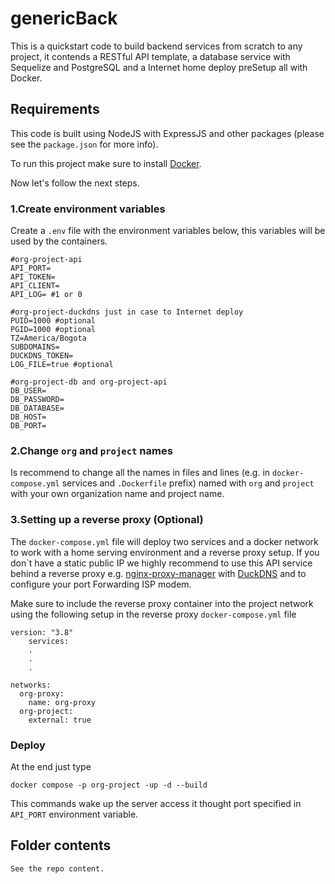 # genericBack
This is a quickstart code to build backend services from scratch to any project, it contends a RESTful API template, a database service with Sequelize and PostgreSQL and a Internet home deploy preSetup all with Docker.

## Requirements
This code is built using NodeJS with ExpressJS and other packages (please see the `package.json` for more info).

To run this project make sure to install [Docker](https://docs.docker.com/).

Now let's follow the next steps.

### 1.Create environment variables
Create a `.env` file with the environment variables below, this variables will be used by the containers.
```
#org-project-api
API_PORT=
API_TOKEN=
API_CLIENT=
API_LOG= #1 or 0

#org-project-duckdns just in case to Internet deploy
PUID=1000 #optional
PGID=1000 #optional
TZ=America/Bogota
SUBDOMAINS=
DUCKDNS_TOKEN=
LOG_FILE=true #optional

#org-project-db and org-project-api
DB_USER=
DB_PASSWORD=
DB_DATABASE=
DB_HOST=
DB_PORT=
```

### 2.Change `org` and `project` names
Is recommend to change all the names in files and lines (e.g. in `docker-compose.yml` services and `.Dockerfile` prefix) named with `org` and `project` with your own organization name and project name.

### 3.Setting up a reverse proxy (Optional)
The `docker-compose.yml` file will deploy two services and a docker network to work with a home serving environment and a reverse proxy setup. If you don`t have a static public IP we highly recommend to use this API service behind a reverse proxy e.g. [nginx-proxy-manager](https://nginxproxymanager.com/) with [DuckDNS](https://www.duckdns.org) and to configure your port Forwarding ISP modem.

Make sure to include the reverse proxy container into the project network using the following setup in the reverse proxy `docker-compose.yml` file
```
version: "3.8"
    services:
    .
    .
    .

networks:
  org-proxy:
    name: org-proxy
  org-project:
    external: true
```

### Deploy
At the end just type
```
docker compose -p org-project -up -d --build
```
This commands wake up the server access it thought port specified in `API_PORT` environment variable.

## Folder contents

```
See the repo content.
```






